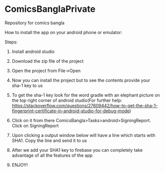 # ComicsBanglaPrivate<br />

Repository for comics bangla<br />

How to install the app on your android phone or emulator:<br />

Steps:<br />

1. Install android studio<br />

2. Download the zip file of the project<br />

3. Open the project from File->Open<br />

4. Now you can install the project but to see the contents provide your sha-1 key to us<br />

5. To get the sha-1 key look for the word gradle with an elephant picture on the top right corner of android studio(For further help:<br />
 https://stackoverflow.com/questions/27609442/how-to-get-the-sha-1-fingerprint-certificate-in-android-studio-for-debug-mode)<br />

6. Click on it from there ComicsBangla>Tasks>android>SigningReport. Click on SigningReport<br />

7. Upon clicking a output window below will have a line which starts with SHA1. Copy the line and send it to us<br />

8. After we add your SHA1 key to firebase you can completely take advantage of all the features of the app<br />
9. ENJOY!
